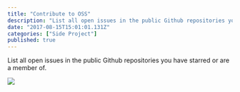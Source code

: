 ```yaml
---
title: "Contribute to OSS"
description: "List all open issues in the public Github repositories you have starred or are a member of."
date: "2017-08-15T15:01:01.131Z"
categories: ["Side Project"]
published: true
---
```


List all open issues in the public Github repositories you have starred or are a member of.

![](/assets/blog/c2oss/c2oss.png)

